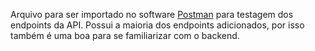 Arquivo para ser importado no software [Postman](https://www.postman.com/) para testagem dos endpoints da API. Possui a maioria dos endpoints adicionados, por isso também é uma boa para se familiarizar com o backend.